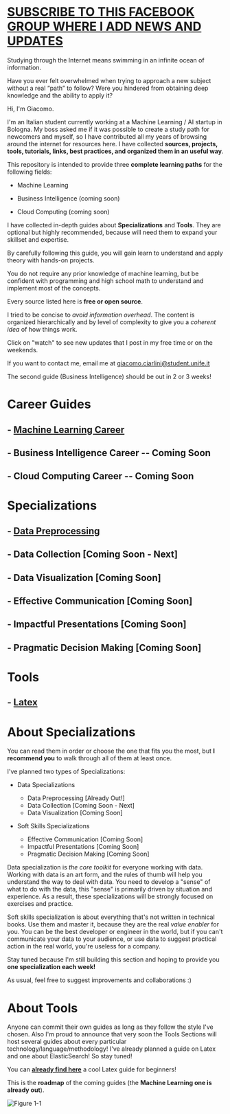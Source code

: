 # [SUBSCRIBE TO THIS FACEBOOK GROUP WHERE I ADD NEWS AND UPDATES](https://www.facebook.com/groups/mathfordatascience/)

Studying through the Internet means swimming in an infinite ocean of information. 

Have you ever felt overwhelmed when trying to approach a new subject without a real “path” to follow? Were you hindered from obtaining deep knowledge and the ability to apply it?

Hi, I'm Giacomo. 

I'm an Italian student currently working at a Machine Learning / AI startup in Bologna.
My boss asked me if it was possible to create a study path for newcomers and myself, so I have contributed all my years of browsing around the internet for resources here. I have collected **sources, projects, tools, tutorials, links, best practices, and organized them in an useful way**.

This repository is intended to provide three **complete learning paths** for the following fields:

- Machine Learning

- Business Intelligence (coming soon)

- Cloud Computing (coming soon)



I have collected in-depth guides about **Specializations** and **Tools**. They are optional but highly recommended, because will need them to expand your skillset and expertise.


By carefully following this guide, you will gain learn to understand and apply theory with hands-on projects.

You do not require any prior knowledge of machine learning, but be confident with programming and high school math to understand and implement most of the concepts.

Every source listed here is **free or open source**. 

I tried to be concise to _avoid information overhead_. The content is organized hierarchically and by level of complexity to give you a _coherent idea_ of how things work.   

Click on "watch" to see new updates that I post in my free time or on the weekends.

If you want to contact me, email me at giacomo.ciarlini@student.unife.it 

The second guide (Business Intelligence) should be out in 2 or 3 weeks!

# Career Guides
## - [Machine Learning Career](Career%20Paths/Machine%20Learning%20Engineer%20Career%20Path)  
## - Business Intelligence Career --  Coming Soon
## - Cloud Computing Career --  Coming Soon

# Specializations
## - [Data Preprocessing](Specializations/DataPreprocessing.md)
## - Data Collection  [Coming Soon - Next]
## - Data Visualization  [Coming Soon]
## - Effective Communication  [Coming Soon]
## - Impactful Presentations  [Coming Soon]
## - Pragmatic Decision Making  [Coming Soon]

# Tools
## - [Latex](Tools/Latex.md)

# About Specializations

You can read them in order or choose the one that fits you the most, but **I recommend you** to walk through all of them at least once.

I've planned two types of Specializations: 

- Data Specializations 
  - Data Preprocessing  [Already Out!]
  - Data Collection  [Coming Soon - Next]
  - Data Visualization  [Coming Soon]
  

- Soft Skills Specializations 
  - Effective Communication  [Coming Soon]
  - Impactful Presentations  [Coming Soon]
  - Pragmatic Decision Making  [Coming Soon]

Data specialization is _the core toolkit_ for everyone working with data. Working with data is an art form, and the rules of thumb  will help you understand the way to deal with data. You need to develop a "sense" of what to do with the data, this "sense" is primarily driven by situation and experience. As a result, these specializations will be strongly focused on exercises and practice.

Soft skills specialization is about everything that's not written in technical books. Use them and master it, because they are the real _value enabler_ for you. You can be the best developer or engineer in the world, but if you can't communicate your data to your audience, or use data to suggest practical action in the real world, you're useless for a company. 

Stay tuned because I'm still building this section and hoping to provide you **one specialization each week!**

As usual, feel free to suggest improvements and collaborations :)

# About Tools

Anyone can commit their own guides as long as they follow the style I've chosen. Also I'm proud to announce that very soon the Tools Sections will host several guides about every particular technology/language/methodology! I've already planned a guide on Latex and one about ElasticSearch! So stay tuned!

You can [**already find here**](Tools/Latex.md) a cool Latex guide for beginners!


This is the **roadmap** of the coming guides (the **Machine Learning one is already out**).

![Figure 1-1](https://raw.github.com/clone95/Machine-Learning-Study-Path-March-2019/master/RoadMap.PNG "1") 


